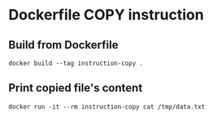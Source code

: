 # Dockerfile COPY instruction

## Build from Dockerfile
`docker build --tag instruction-copy .`

## Print copied file's content
`docker run -it --rm instruction-copy cat /tmp/data.txt`
